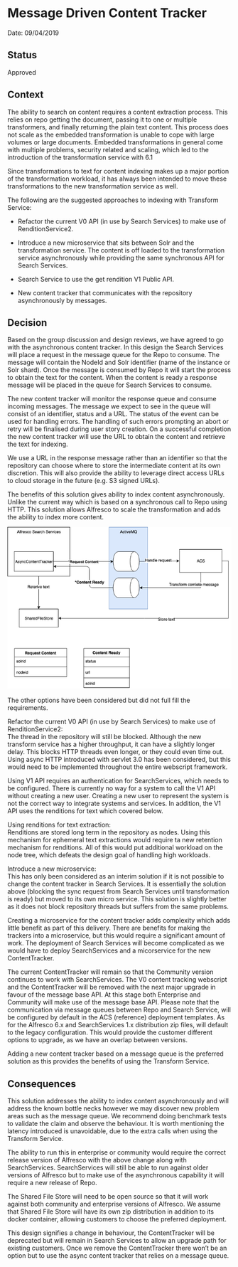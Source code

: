 # Message Driven Content Tracker

Date: 09/04/2019

## Status

Approved

## Context

The ability to search on content requires a content extraction process. This relies on repo getting the document, passing it to one or multiple transformers, and finally returning the plain text content. This process does not scale as the embedded transformation is unable to cope with large volumes or large documents. Embedded transformations in general come with multiple problems, security related and scaling, which led to the introduction of the transformation service with 6.1

Since transformations to text for content indexing makes up a major portion of the transformation workload, it has always been intended to move these transformations to the new transformation service as well.

The following are the suggested approaches to indexing with Transform Service:

* Refactor the current V0 API (in use by Search Services) to make use of RenditionService2.

* Introduce a new microservice that sits between Solr and the transformation service. The content is off loaded to the transformation service asynchronously while providing the same synchronous API for Search Services.

* Search Service to use the get rendition V1 Public API.

* New content tracker that communicates with the repository asynchronously by messages.

## Decision

Based on the group discussion and design reviews, we have agreed to go with the asynchronous content tracker.
In this design the Search Services will place a request in the message queue for the Repo to consume.
The message will contain the NodeId and Solr identifier (name of the instance or Solr shard).
Once the message is consumed by Repo it will start the process to obtain the text for the content.
When the content is ready a response message will be placed in the queue for Search Services to consume.

The new content tracker will monitor the response queue and consume incoming messages. The message we expect to see in the queue will consist of an identifier, status and a URL. The status of the event can be used for handling errors. The handling of such errors prompting an abort or retry will be finalised during user story creation.
On a successful completion the new content tracker will use the URL to obtain the content and retrieve the text for indexing.

We use a URL in the response message rather than an identifier so that the repository can choose where to store the intermediate content at its own discretion. This will also provide the ability to leverage direct access URLs to cloud storage in the future (e.g. S3 signed URLs).

The benefits of this solution gives ability to index content asynchronously. Unlike the current way which is based on a synchronous call to Repo using HTTP. This solution allows Alfresco to scale the transformation and adds the ability to index more content.

![Component Diagram](/search-services/alfresco-search/doc/architecture/decisions/diagrams/AsyncContentTrackerComponentDiagram.png)

The other options have been considered but did not full fill the requirements.

Refactor the current V0 API (in use by Search Services) to make use of RenditionService2:  
The thread in the repository will still be blocked. Although the new transform service has a higher throughput, it can have a slightly longer delay. This blocks HTTP threads even longer, or they could even time out.  Using async HTTP introduced with servlet 3.0 has been considered, but this would need to be implemented throughout the entire webscript framework.

Using V1 API requires an authentication for SearchServices, which needs to be configured. There is currently no way for a system to call the V1 API without creating a new user. Creating a new user to represent the system is not the correct way to integrate systems and services. In addition, the V1 API uses the renditions for text which covered below.

Using renditions for text extraction:  
Renditions are stored long term in the repository as nodes. Using this mechanism for ephemeral text extractions would require ta new retention mechanism for renditions. All of this would put additional workload on the node tree, which defeats the design goal of handling high workloads.

Introduce a new microservice:  
This has only been considered as an interim solution if it is not possible to change the content tracker in Search Services. It is essentially the solution above (blocking the sync request from Search Services until transformation is ready) but moved to its own micro service. This solution is slightly better as it does not block repository threads but suffers from the same problems.

Creating a microservice for the content tracker adds complexity which adds little benefit as part of this delivery. There are benefits for making the trackers into a microservice, but this would require a significant amount of work. The deployment of Search Services will become complicated as we would have to deploy SearchServices and a micorservice for the new ContentTracker.

The current ContentTracker will remain so that the Community version continues to work with SearchServices.
The V0 content tracking webscript and the ContentTracker will be removed with the next major upgrade in favour of the message base API. At this stage both Enterprise and Community will make use of the message base API. Please note that the communication via message queues between Repo and Search Service, will be configured by default in the ACS (reference) deployment templates. As for the Alfresco 6.x and SearchServices 1.x distribution zip files, will default to the legacy configuration. This would provide the customer different options to upgrade, as we have an overlap between versions.

Adding a new content tracker based on a message queue is the preferred solution as this provides the benefits of using the Transform Service.


## Consequences
This solution addresses the ability to index content asynchronously and will address the known bottle necks however we may discover new problem areas such as the message queue. We recommend doing benchmark tests to validate the claim and observe the behaviour. It is worth mentioning the latency introduced is unavoidable, due to the extra calls when using the Transform Service.

The ability to run this in enterprise or community would require the correct release version of Alfresco with the above change along with SearchServices. SearchServices will still be able to run against older versions of Alfresco but to make use of the asynchronous capability it will require a new release of Repo.

The Shared File Store will need to be open source so that it will work against both community and enterprise versions of Alfresco. We assume that Shared File Store will have its own zip distribution in addition to its  docker container, allowing customers to choose the preferred deployment.

This design signifies a change in behaviour, the ContentTracker will be deprecated but will remain in Search Services to allow an upgrade path for existing customers. Once we remove the ContentTracker there won’t be an option but to use the async content tracker that relies on a message queue.
